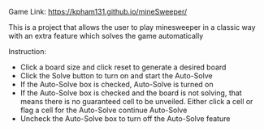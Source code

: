 Game Link: https://kpham131.github.io/mineSweeper/

This is a project that allows the user to play minesweeper in a
classic way with an extra feature which solves the game
automatically

Instruction:
 - Click a board size and click reset to generate a desired board
 - Click the Solve button to turn on and start the Auto-Solve
 - If the Auto-Solve box is checked, Auto-Solve is turned on
 - If the Auto-Solve box is checked and the board is not solving, that means there is no guaranteed cell to be unveiled.
   Either click a cell or flag a cell for the Auto-Solve continue Auto-Solve
 - Uncheck the Auto-Solve box to turn off the Auto-Solve feature
